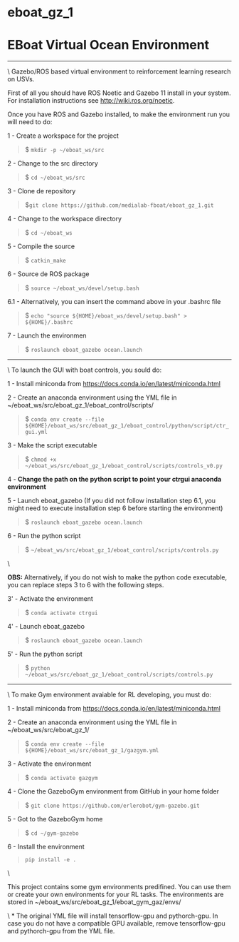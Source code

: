 # eboat_gz_1

# EBoat Virtual Ocean Environment


---

\\
Gazebo/ROS based virtual environment to reinforcement learning research on USVs.

First of all you should have ROS Noetic and Gazebo 11 install in your system. For installation instructions see http://wiki.ros.org/noetic.

Once you have ROS and Gazebo installed, to make the environment run you will need to do:

1 - Create a workspace for the project

> $ ```mkdir -p ~/eboat_ws/src```

2 - Change to the src directory

> $ ```cd ~/eboat_ws/src```

3 - Clone de repository

> $```git clone https://github.com/medialab-fboat/eboat_gz_1.git```

4 - Change to the workspace directory

> $ ```cd ~/eboat_ws```

5 - Compile the source

> $ ```catkin_make```

6 - Source de ROS package

> $ ```source ~/eboat_ws/devel/setup.bash```

6.1 - Alternatively, you can insert the command above in your .bashrc file

> $ ```echo "source ${HOME}/eboat_ws/devel/setup.bash" > ${HOME}/.bashrc```

7 - Launch the environmen
> $ ```roslaunch eboat_gazebo ocean.launch```


---

\\
To launch the GUI with boat controls, you sould do:

1 - Install miniconda from https://docs.conda.io/en/latest/miniconda.html

2 - Create an anaconda environment using the YML file in ~/eboat_ws/src/eboat_gz_1/eboat_control/scripts/

> $ ```conda env create --file ${HOME}/eboat_ws/src/eboat_gz_1/eboat_control/python/script/ctr_gui.yml```

3 - Make the script executable

> $ ```chmod +x ~/eboat_ws/src/eboat_gz_1/eboat_control/scripts/controls_v0.py```

4 - **Change the path on the python script to point your ctrgui anaconda environment**

5 - Launch eboat_gazebo (If you did not follow installation step 6.1, you might need to execute installation step 6 before starting the environment)

> $ ```roslaunch eboat_gazebo ocean.launch```

6 - Run the python script

> $ ```~/eboat_ws/src/eboat_gz_1/eboat_control/scripts/controls.py```

\\

**OBS:** Alternatively, if you do not wish to make the python code executable, you can replace steps 3 to 6 with the following steps.

3' - Activate the environment

> $ ```conda activate ctrgui```

4' - Launch eboat_gazebo

> $ ```roslaunch eboat_gazebo ocean.launch```

5' - Run the python script

> $ ```python ~/eboat_ws/src/eboat_gz_1/eboat_control/scripts/controls.py```



---

\\
To make Gym environment avaiable for RL developing, you must do:

1 - Install miniconda from https://docs.conda.io/en/latest/miniconda.html

2 - Create an anaconda environment using the YML file in ~/eboat_ws/src/eboat_gz_1/

> $ ```conda env create --file ${HOME}/eboat_ws/src/eboat_gz_1/gazgym.yml```

3 - Activate the environment

> $ ```conda activate gazgym```

4 - Clone the GazeboGym environment from GitHub in your home folder

> $ ```git clone https://github.com/erlerobot/gym-gazebo.git```

5 - Got to the GazeboGym home

> $ ```cd ~/gym-gazebo```

6 - Install the environment

> ```pip install -e .```

\\

This project contains some gym environments predifined. You can use them or create your own environments for your RL tasks. The environments are stored in ~/eboat_ws/src/eboat_gz_1/eboat_gym_gaz/envs/

\\
\* The original YML file will install tensorflow-gpu and pythorch-gpu. In case you do not have a compatible GPU available, remove tensorflow-gpu and pythorch-gpu from the YML file.

